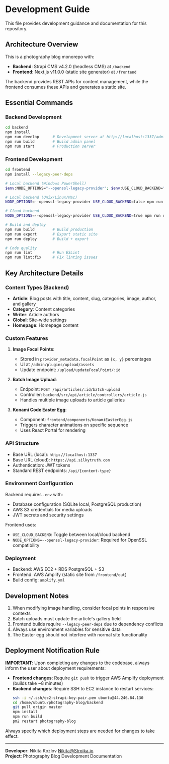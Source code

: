 # Development Guide

This file provides development guidance and documentation for this repository.

## Architecture Overview

This is a photography blog monorepo with:
- **Backend**: Strapi CMS v4.2.0 (headless CMS) at `/backend`
- **Frontend**: Next.js v11.0.0 (static site generator) at `/frontend`

The backend provides REST APIs for content management, while the frontend consumes these APIs and generates a static site.

## Essential Commands

### Backend Development
```bash
cd backend
npm install
npm run develop      # Development server at http://localhost:1337/admin
npm run build        # Build admin panel
npm run start        # Production server
```

### Frontend Development
```bash
cd frontend
npm install --legacy-peer-deps

# Local backend (Windows PowerShell)
$env:NODE_OPTIONS="--openssl-legacy-provider"; $env:USE_CLOUD_BACKEND="false"; npm run dev

# Local backend (Unix/Linux/Mac)
NODE_OPTIONS=--openssl-legacy-provider USE_CLOUD_BACKEND=false npm run dev

# Cloud backend
NODE_OPTIONS=--openssl-legacy-provider USE_CLOUD_BACKEND=true npm run dev

# Build and deploy
npm run build        # Build production
npm run export       # Export static site
npm run deploy       # Build + export

# Code quality
npm run lint         # Run ESLint
npm run lint:fix     # Fix linting issues
```

## Key Architecture Details

### Content Types (Backend)
- **Article**: Blog posts with title, content, slug, categories, image, author, and gallery
- **Category**: Content categories
- **Writer**: Article authors
- **Global**: Site-wide settings
- **Homepage**: Homepage content

### Custom Features

1. **Image Focal Points**: 
   - Stored in `provider_metadata.focalPoint` as `{x, y}` percentages
   - UI at `/admin/plugins/upload/assets`
   - Update endpoint: `/upload/updateFocalPoint/:id`

2. **Batch Image Upload**:
   - Endpoint: `POST /api/articles/:id/batch-upload`
   - Controller: `backend/src/api/article/controllers/article.js`
   - Handles multiple image uploads to article galleries

3. **Konami Code Easter Egg**:
   - Component: `frontend/components/KonamiEasterEgg.js`
   - Triggers character animations on specific sequence
   - Uses React Portal for rendering

### API Structure
- Base URL (local): `http://localhost:1337`
- Base URL (cloud): `https://api.silkytruth.com`
- Authentication: JWT tokens
- Standard REST endpoints: `/api/{content-type}`

### Environment Configuration
Backend requires `.env` with:
- Database configuration (SQLite local, PostgreSQL production)
- AWS S3 credentials for media uploads
- JWT secrets and security settings

Frontend uses:
- `USE_CLOUD_BACKEND`: Toggle between local/cloud backend
- `NODE_OPTIONS=--openssl-legacy-provider`: Required for OpenSSL compatibility

### Deployment
- Backend: AWS EC2 + RDS PostgreSQL + S3
- Frontend: AWS Amplify (static site from `/frontend/out`)
- Build config: `amplify.yml`

## Development Notes

1. When modifying image handling, consider focal points in responsive contexts
2. Batch uploads must update the article's gallery field
3. Frontend builds require `--legacy-peer-deps` due to dependency conflicts
4. Always use environment variables for sensitive data
5. The Easter egg should not interfere with normal site functionality

## Deployment Notification Rule

**IMPORTANT**: Upon completing any changes to the codebase, always inform the user about deployment requirements:

- **Frontend changes**: Require `git push` to trigger AWS Amplify deployment (builds take ~8 minutes)
- **Backend changes**: Require SSH to EC2 instance to restart services:
  ```bash
  ssh -i ~/.ssh/ec2-strapi-key-pair.pem ubuntu@44.246.84.130
  cd /home/ubuntu/photography-blog/backend
  git pull origin master
  npm install
  npm run build
  pm2 restart photography-blog
  ```

Always specify which deployment steps are needed for changes to take effect.

---

**Developer**: Nikita Kozlov <Nikita@Stroika.io>  
**Project**: Photography Blog Development Documentation